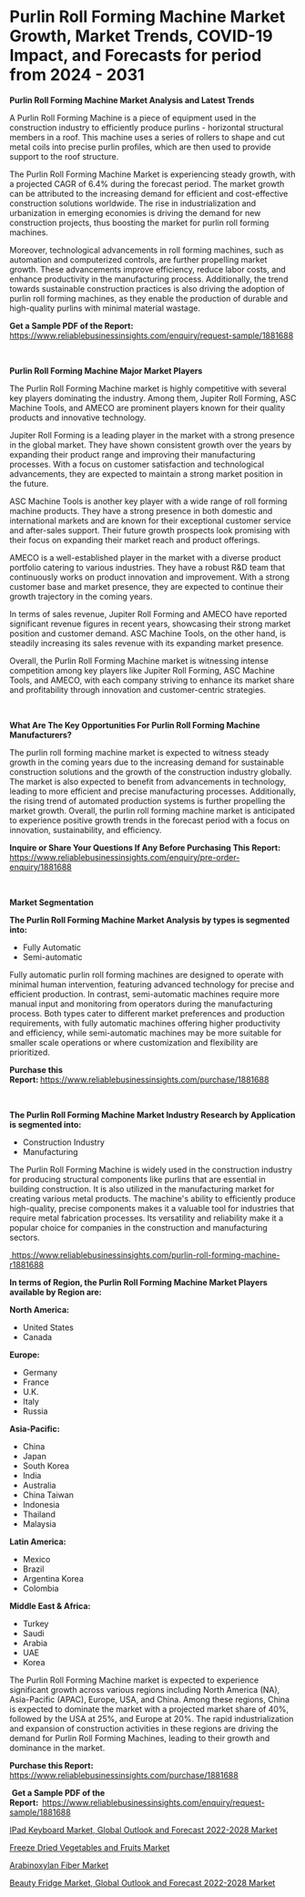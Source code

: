 <p><h1>Purlin Roll Forming Machine Market Growth, Market Trends, COVID-19 Impact, and Forecasts for period from 2024 - 2031</h1></p><p><strong>Purlin Roll Forming Machine Market Analysis and Latest Trends</strong></p>
<p><p>A Purlin Roll Forming Machine is a piece of equipment used in the construction industry to efficiently produce purlins - horizontal structural members in a roof. This machine uses a series of rollers to shape and cut metal coils into precise purlin profiles, which are then used to provide support to the roof structure.</p><p>The Purlin Roll Forming Machine Market is experiencing steady growth, with a projected CAGR of 6.4% during the forecast period. The market growth can be attributed to the increasing demand for efficient and cost-effective construction solutions worldwide. The rise in industrialization and urbanization in emerging economies is driving the demand for new construction projects, thus boosting the market for purlin roll forming machines.</p><p>Moreover, technological advancements in roll forming machines, such as automation and computerized controls, are further propelling market growth. These advancements improve efficiency, reduce labor costs, and enhance productivity in the manufacturing process. Additionally, the trend towards sustainable construction practices is also driving the adoption of purlin roll forming machines, as they enable the production of durable and high-quality purlins with minimal material wastage.</p></p>
<p><strong>Get a Sample PDF of the Report:&nbsp;</strong> <a href="https://www.reliablebusinessinsights.com/enquiry/request-sample/1881688">https://www.reliablebusinessinsights.com/enquiry/request-sample/1881688</a></p>
<p>&nbsp;</p>
<p><strong>Purlin Roll Forming Machine Major Market Players</strong></p>
<p><p>The Purlin Roll Forming Machine market is highly competitive with several key players dominating the industry. Among them, Jupiter Roll Forming, ASC Machine Tools, and AMECO are prominent players known for their quality products and innovative technology.</p><p>Jupiter Roll Forming is a leading player in the market with a strong presence in the global market. They have shown consistent growth over the years by expanding their product range and improving their manufacturing processes. With a focus on customer satisfaction and technological advancements, they are expected to maintain a strong market position in the future.</p><p>ASC Machine Tools is another key player with a wide range of roll forming machine products. They have a strong presence in both domestic and international markets and are known for their exceptional customer service and after-sales support. Their future growth prospects look promising with their focus on expanding their market reach and product offerings.</p><p>AMECO is a well-established player in the market with a diverse product portfolio catering to various industries. They have a robust R&D team that continuously works on product innovation and improvement. With a strong customer base and market presence, they are expected to continue their growth trajectory in the coming years.</p><p>In terms of sales revenue, Jupiter Roll Forming and AMECO have reported significant revenue figures in recent years, showcasing their strong market position and customer demand. ASC Machine Tools, on the other hand, is steadily increasing its sales revenue with its expanding market presence.</p><p>Overall, the Purlin Roll Forming Machine market is witnessing intense competition among key players like Jupiter Roll Forming, ASC Machine Tools, and AMECO, with each company striving to enhance its market share and profitability through innovation and customer-centric strategies.</p></p>
<p>&nbsp;</p>
<p><strong>What Are The Key Opportunities For Purlin Roll Forming Machine Manufacturers?</strong></p>
<p><p>The purlin roll forming machine market is expected to witness steady growth in the coming years due to the increasing demand for sustainable construction solutions and the growth of the construction industry globally. The market is also expected to benefit from advancements in technology, leading to more efficient and precise manufacturing processes. Additionally, the rising trend of automated production systems is further propelling the market growth. Overall, the purlin roll forming machine market is anticipated to experience positive growth trends in the forecast period with a focus on innovation, sustainability, and efficiency.</p></p>
<p><strong>Inquire or Share Your Questions If Any Before Purchasing This Report:</strong> <a href="https://www.reliablebusinessinsights.com/enquiry/pre-order-enquiry/1881688">https://www.reliablebusinessinsights.com/enquiry/pre-order-enquiry/1881688</a></p>
<p>&nbsp;</p>
<p><strong>Market Segmentation</strong></p>
<p><strong>The Purlin Roll Forming Machine Market Analysis by types is segmented into:</strong></p>
<p><ul><li>Fully Automatic</li><li>Semi-automatic</li></ul></p>
<p><p>Fully automatic purlin roll forming machines are designed to operate with minimal human intervention, featuring advanced technology for precise and efficient production. In contrast, semi-automatic machines require more manual input and monitoring from operators during the manufacturing process. Both types cater to different market preferences and production requirements, with fully automatic machines offering higher productivity and efficiency, while semi-automatic machines may be more suitable for smaller scale operations or where customization and flexibility are prioritized.</p></p>
<p><strong>Purchase this Report:&nbsp;</strong><a href="https://www.reliablebusinessinsights.com/purchase/1881688">https://www.reliablebusinessinsights.com/purchase/1881688</a></p>
<p>&nbsp;</p>
<p><strong>The Purlin Roll Forming Machine Market Industry Research by Application is segmented into:</strong></p>
<p><ul><li>Construction Industry</li><li>Manufacturing</li></ul></p>
<p><p>The Purlin Roll Forming Machine is widely used in the construction industry for producing structural components like purlins that are essential in building construction. It is also utilized in the manufacturing market for creating various metal products. The machine's ability to efficiently produce high-quality, precise components makes it a valuable tool for industries that require metal fabrication processes. Its versatility and reliability make it a popular choice for companies in the construction and manufacturing sectors.</p></p>
<p><a href="https://www.reliablebusinessinsights.com/purlin-roll-forming-machine-r1881688">&nbsp;https://www.reliablebusinessinsights.com/purlin-roll-forming-machine-r1881688</a></p>
<p><strong>In terms of Region, the Purlin Roll Forming Machine Market Players available by Region are:</strong></p>
<p>
    <p> <strong> North America: </strong>
        <ul>
            <li>United States</li>
            <li>Canada</li>
        </ul>
        </p> 
    <p> <strong> Europe: </strong>
        <ul>
            <li>Germany</li>
            <li>France</li>
            <li>U.K.</li>
            <li>Italy</li>
            <li>Russia</li>
        </ul>
        </p> 
    <p> <strong> Asia-Pacific: </strong>
        <ul>
            <li>China</li>
            <li>Japan</li>
            <li>South Korea</li>
            <li>India</li>
            <li>Australia</li>
            <li>China Taiwan</li>
            <li>Indonesia</li>
            <li>Thailand</li>
            <li>Malaysia</li>
        </ul>
        </p> 
    <p> <strong> Latin America: </strong>
        <ul>
            <li>Mexico</li>
            <li>Brazil</li>
            <li>Argentina Korea</li>
            <li>Colombia</li>
        </ul>
        </p> 
    <p> <strong> Middle East & Africa: </strong>
        <ul>
            <li>Turkey</li>
            <li>Saudi</li>
            <li>Arabia</li>
            <li>UAE</li>
            <li>Korea</li>
        </ul>
    </p>
    </p>
<p><p>The Purlin Roll Forming Machine market is expected to experience significant growth across various regions including North America (NA), Asia-Pacific (APAC), Europe, USA, and China. Among these regions, China is expected to dominate the market with a projected market share of 40%, followed by the USA at 25%, and Europe at 20%. The rapid industrialization and expansion of construction activities in these regions are driving the demand for Purlin Roll Forming Machines, leading to their growth and dominance in the market.</p></p>
<p><strong>Purchase this Report: </strong><a href="https://www.reliablebusinessinsights.com/purchase/1881688">https://www.reliablebusinessinsights.com/purchase/1881688</a></p>
<p>&nbsp;<strong>Get a Sample PDF of the Report:&nbsp;&nbsp;</strong><a href="https://www.reliablebusinessinsights.com/enquiry/request-sample/1881688">https://www.reliablebusinessinsights.com/enquiry/request-sample/1881688</a></p>
<p><strong></strong></p>
<p><p><a href="https://www.linkedin.com/pulse/ipad-keyboard-market-global-outlook-forecast-2022-2028-krppe">IPad Keyboard Market, Global Outlook and Forecast 2022-2028 Market</a></p><p><a href="https://github.com/elizabethdagraca/Market-Research-Report-List-4/blob/main/freeze-dried-vegetables-and-fruits-market.md">Freeze Dried Vegetables and Fruits Market</a></p><p><a href="https://github.com/mbisetmhermsr/Market-Research-Report-List-3/blob/main/arabinoxylan-fiber-market.md">Arabinoxylan Fiber Market</a></p><p><a href="https://www.linkedin.com/pulse/beauty-fridge-market-global-outlook-forecast-2022-2028-trends-vdsbf">Beauty Fridge Market, Global Outlook and Forecast 2022-2028 Market</a></p></p>